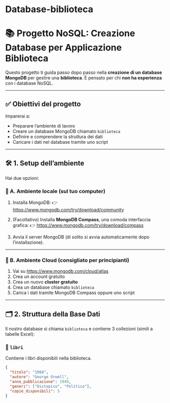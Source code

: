 # Database-biblioteca

# 📚 Progetto NoSQL: Creazione Database per Applicazione Biblioteca

Questo progetto ti guida passo dopo passo nella **creazione di un database MongoDB** per gestire una **biblioteca**. È pensato per chi **non ha esperienza** con i database NoSQL.

---

## ✅ Obiettivi del progetto

Imparerai a:

- Preparare l’ambiente di lavoro
- Creare un database MongoDB chiamato `biblioteca`
- Definire e comprendere la struttura dei dati
- Caricare i dati nel database tramite uno script

---

## 🛠️ 1. Setup dell’ambiente

Hai due opzioni:

### 🔹 A. Ambiente locale (sul tuo computer)

1. Installa MongoDB:
   👉 https://www.mongodb.com/try/download/community

2. (Facoltativo) Installa **MongoDB Compass**, una comoda interfaccia grafica:
   👉 https://www.mongodb.com/try/download/compass

3. Avvia il server MongoDB (di solito si avvia automaticamente dopo l’installazione).

---

### 🔹 B. Ambiente Cloud (consigliato per principianti)

1. Vai su https://www.mongodb.com/cloud/atlas
2. Crea un account gratuito
3. Crea un nuovo **cluster gratuito**
4. Crea un database chiamato `biblioteca`
5. Carica i dati tramite MongoDB Compass oppure uno script

---

## 🗂️ 2. Struttura della Base Dati

Il nostro database si chiama `biblioteca` e contiene 3 collezioni (simili a tabelle Excel):

### 📁 `libri`

Contiene i libri disponibili nella biblioteca.

```json
{
  "titolo": "1984",
  "autore": "George Orwell",
  "anno_pubblicazione": 1949,
  "generi": ["Distopico", "Politico"],
  "copie_disponibili": 5
}
